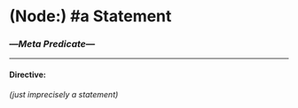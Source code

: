 # (Node:) \#a Statement
### —*Meta Predicate*—
---

#### Directive:
*(just imprecisely a statement)*
